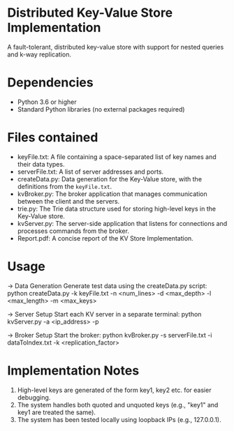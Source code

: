 # Distributed Key-Value Store Implementation

A fault-tolerant, distributed key-value store with support for nested queries and k-way replication.

# Dependencies
- Python 3.6 or higher
- Standard Python libraries (no external packages required)

# Files contained
- keyFile.txt: A file containing a space-separated list of key names and their data types.
- serverFile.txt: A list of server addresses and ports.
- createData.py: Data generation for the Key-Value store, with the definitions from the `keyFile.txt`.
- kvBroker.py: The broker application that manages communication between the client and the servers.
- trie.py: The Trie data structure used for storing high-level keys in the Key-Value store.
- kvServer.py: The server-side application that listens for connections and processes commands from the broker.
- Report.pdf: A concise report of the KV Store Implementation.

# Usage

-> Data Generation
Generate test data using the createData.py script:
python createData.py -k keyFile.txt -n <num_lines> -d <max_depth> -l <max_length> -m <max_keys>

-> Server Setup
Start each KV server in a separate terminal:
python kvServer.py -a <ip_address> -p <port>

-> Broker Setup
Start the broker:
python kvBroker.py -s serverFile.txt -i dataToIndex.txt -k <replication_factor>

# Implementation Notes
1. High-level keys are generated of the form key1, key2 etc. for easier debugging.
2. The system handles both quoted and unquoted keys (e.g., "key1" and key1 are treated the same).
3. The system has been tested locally using loopback IPs (e.g., 127.0.0.1).
